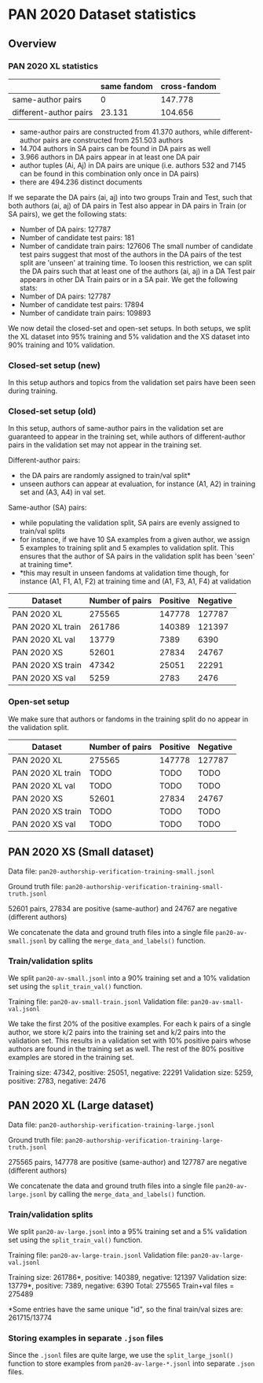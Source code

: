 

# PAN 2020 Dataset statistics

## Overview

### PAN 2020 XL statistics
|  | same fandom | cross-fandom |
|--|-------------|--------------|
|same-author pairs| 0 | 147.778 |
|different-author pairs| 23.131 | 104.656 |

 - same-author pairs are constructed from 41.370 authors, while different-author pairs are constructed from 251.503 authors
 - 14.704 authors in SA pairs can be found in DA pairs as well
 - 3.966 authors in DA pairs appear in at least one DA pair
 - author tuples (Ai, Aj) in DA pairs are unique (i.e. authors 532 and 7145 can be found in this combination only once in DA pairs)
 - there are 494.236 distinct documents

If we separate the DA pairs (ai, aj) into two groups Train and Test, such that both authors (ai, aj) of DA pairs in Test also appear in DA pairs in Train
(or SA pairs), we get the following stats:
 - Number of DA pairs:  127787
 - Number of candidate test pairs:  181
 - Number of candidate train pairs:  127606
The small number of candidate test pairs suggest that most of the authors in the DA pairs of the test split are 'unseen' at training
time. To loosen this restriction, we can split the DA pairs such that at least one of the authors (ai, aj) in a DA Test pair appears in
other DA Train pairs or in a SA pair. We get the following stats:
 - Number of DA pairs:  127787
 - Number of candidate test pairs:  17894
 - Number of candidate train pairs:  109893


We now detail the closed-set and open-set setups. In both setups, we split the XL dataset into 95% training and 5% validation and the XS dataset into 90% training and 10% validation. 

### Closed-set setup (new)
In this setup authors and topics from the validation set pairs have been seen during training.

### Closed-set setup (old)
In this setup, authors of same-author pairs in the validation set are guaranteed to appear in the training set, while authors of different-author pairs in the validation set may not appear in the training set.

Different-author pairs:
 - the DA pairs are randomly assigned to train/val split*
 - unseen authors can appear at evaluation, for instance (A1, A2) in training set and (A3, A4) in val set. 

 Same-author (SA) pairs:
 - while populating the validation split, SA pairs are evenly assigned to train/val splits
 - for instance, if we have 10 SA examples from a given author, we assign 5 examples to training split and 5 examples to validation split. This ensures that the author of SA pairs in the validation split has been 'seen' at training time*. 
 - *this may result in unseen fandoms at validation time though, for instance (A1, F1, A1, F2) at training time and (A1, F3, A1, F4) at validation 


| Dataset      | Number of pairs | Positive | Negative
| ----------- | ----------- | ---------| --------|
| PAN 2020 XL | 275565 | 147778 | 127787 |
| PAN 2020 XL train | 261786 | 140389 | 121397 |
| PAN 2020 XL val | 13779 | 7389 | 6390 |
| PAN 2020 XS | 52601 | 27834 | 24767 |
| PAN 2020 XS train | 47342 | 25051 | 22291 |
| PAN 2020 XS val | 5259 | 2783 | 2476 |
 
### Open-set setup
We make sure that authors or fandoms in the training split do no appear in the validation split.

| Dataset      | Number of pairs | Positive | Negative
| ----------- | ----------- | ---------| --------|
| PAN 2020 XL | 275565 | 147778 | 127787 |
| PAN 2020 XL train | TODO | TODO | TODO |
| PAN 2020 XL val | TODO | TODO | TODO |
| PAN 2020 XS | 52601 | 27834 | 24767 |
| PAN 2020 XS train | TODO | TODO | TODO |
| PAN 2020 XS val | TODO | TODO | TODO |



## PAN 2020 XS (Small dataset)
 Data file: ```pan20-authorship-verification-training-small.jsonl```

 Ground truth file: ```pan20-authorship-verification-training-small-truth.jsonl```

 52601 pairs, 27834 are positive (same-author) and 24767 are negative (different authors)

 We concatenate the data and ground truth files into a single file ```pan20-av-small.jsonl``` by calling the ```merge_data_and_labels()``` function.

### Train/validation splits
 We split ```pan20-av-small.jsonl``` into a 90% training set and a 10% validation set using the ```split_train_val()``` function.

 Training file: ```pan20-av-small-train.jsonl```
 Validation file: ```pan20-av-small-val.jsonl```

 We take the first 20% of the positive examples. For each k pairs of a single author, we store k/2 pairs into the training set and k/2 pairs into the validation set. This results in a validation set with 10% positive pairs whose authors are found in the training set as well. The rest of the 80% positive examples are stored in the training set.

Training size: 47342, positive: 25051, negative: 22291
Validation size: 5259, positive: 2783, negative: 2476

## PAN 2020 XL (Large dataset)
 Data file: ```pan20-authorship-verification-training-large.jsonl```

 Ground truth file: ```pan20-authorship-verification-training-large-truth.jsonl```

  275565 pairs, 147778 are positive (same-author) and 127787 are negative (different authors)

  We concatenate the data and ground truth files into a single file ```pan20-av-large.jsonl``` by calling the ```merge_data_and_labels()``` function.

  ### Train/validation splits
 We split ```pan20-av-large.jsonl``` into a 95% training set and a 5% validation set using the ```split_train_val()``` function.

 Training file: ```pan20-av-large-train.jsonl```
 Validation file: ```pan20-av-large-val.jsonl```

Training size: 261786*, positive: 140389, negative: 121397
Validation size: 13779*, positive: 7389, negative: 6390
Total: 275565
Train+val files = 275489

*Some entries have the same unique "id", so the final train/val sizes are: 261715/13774

### Storing examples in separate ```.json``` files
 Since the ```.jsonl``` files are quite large, we use the ```split_large_jsonl()``` function to store examples from ```pan20-av-large-*.jsonl``` into separate ```.json``` files.